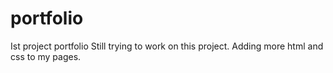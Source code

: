 # portfolio
Ist project portfolio
Still trying to work on this project.
Adding more html and css to my pages.
